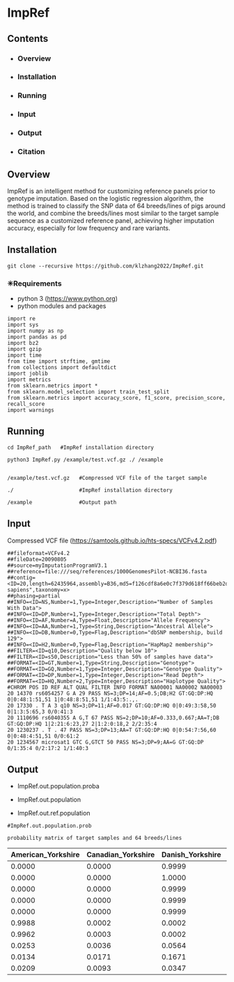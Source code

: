 # ImpRef

## Contents
* ### Overview
* ### Installation
* ### Running
* ### Input
* ### Output
* ### Citation

## Overview
ImpRef is an intelligent method for customizing reference panels prior to genotype imputation. Based on the logistic regression algorithm, the method is trained to classify the SNP data of 64 breeds/lines of pigs around the world, and combine the breeds/lines most similar to the target sample sequence as a customized reference panel, achieving higher imputation accuracy, especially for low frequency and rare variants.

## Installation
```
git clone --recursive https://github.com/klzhang2022/ImpRef.git
```
### ✳Requirements
* python 3  (https://www.python.org)
* python modules and packages
```
import re
import sys
import numpy as np
import pandas as pd
import bz2
import gzip
import time
from time import strftime, gmtime
from collections import defaultdict
import joblib
import metrics
from sklearn.metrics import *
from sklearn.model_selection import train_test_split
from sklearn.metrics import accuracy_score, f1_score, precision_score, recall_score
import warnings
```

## Running
```
cd ImpRef_path   #ImpRef installation directory

python3 ImpRef.py /example/test.vcf.gz ./ /example
```
```

/example/test.vcf.gz   #Compressed VCF file of the target sample

./                     #ImpRef installation directory

/example               #Output path
```

## Input
Compressed VCF file (https://samtools.github.io/hts-specs/VCFv4.2.pdf)
```
##fileformat=VCFv4.2
##fileDate=20090805
##source=myImputationProgramV3.1
##reference=file:///seq/references/1000GenomesPilot-NCBI36.fasta
##contig=<ID=20,length=62435964,assembly=B36,md5=f126cdf8a6e0c7f379d618ff66beb2da,species="Homo sapiens",taxonomy=x>
##phasing=partial
##INFO=<ID=NS,Number=1,Type=Integer,Description="Number of Samples With Data">
##INFO=<ID=DP,Number=1,Type=Integer,Description="Total Depth">
##INFO=<ID=AF,Number=A,Type=Float,Description="Allele Frequency">
##INFO=<ID=AA,Number=1,Type=String,Description="Ancestral Allele">
##INFO=<ID=DB,Number=0,Type=Flag,Description="dbSNP membership, build 129">
##INFO=<ID=H2,Number=0,Type=Flag,Description="HapMap2 membership">
##FILTER=<ID=q10,Description="Quality below 10">
##FILTER=<ID=s50,Description="Less than 50% of samples have data">
##FORMAT=<ID=GT,Number=1,Type=String,Description="Genotype">
##FORMAT=<ID=GQ,Number=1,Type=Integer,Description="Genotype Quality">
##FORMAT=<ID=DP,Number=1,Type=Integer,Description="Read Depth">
##FORMAT=<ID=HQ,Number=2,Type=Integer,Description="Haplotype Quality">
#CHROM POS ID REF ALT QUAL FILTER INFO FORMAT NA00001 NA00002 NA00003
20 14370 rs6054257 G A 29 PASS NS=3;DP=14;AF=0.5;DB;H2 GT:GQ:DP:HQ 0|0:48:1:51,51 1|0:48:8:51,51 1/1:43:5:.,.
20 17330 . T A 3 q10 NS=3;DP=11;AF=0.017 GT:GQ:DP:HQ 0|0:49:3:58,50 0|1:3:5:65,3 0/0:41:3
20 1110696 rs6040355 A G,T 67 PASS NS=2;DP=10;AF=0.333,0.667;AA=T;DB GT:GQ:DP:HQ 1|2:21:6:23,27 2|1:2:0:18,2 2/2:35:4
20 1230237 . T . 47 PASS NS=3;DP=13;AA=T GT:GQ:DP:HQ 0|0:54:7:56,60 0|0:48:4:51,51 0/0:61:2
20 1234567 microsat1 GTC G,GTCT 50 PASS NS=3;DP=9;AA=G GT:GQ:DP 0/1:35:4 0/2:17:2 1/1:40:3
```

## Output
* ImpRef.out.population.proba

* ImpRef.out.population

* ImpRef.out.ref.population

```
#ImpRef.out.population.prob

probability matrix of target samples and 64 breeds/lines
```
|  American_Yorkshire  |  Canadian_Yorkshire  |  Danish_Yorkshire  |  Dutch_Yorkshire  |  French_Yorkshire  |  Unknown_Yorkshire_lines  |  Landrace  |  Duroc  |  Berkshire  |  Goettingen_Minipig  |  Hampshire  |  Iberian  |  Mangalica  |  Pietrain  |  Angler_Sattleschwein  |  British_Saddleback  |  Bunte_Bentheimer  |  Calabrese  |  Casertana  |  Chato_Murciano  |  Cinta_Senese  |  Gloucester_Old_Spot  |  Large_Black  |  Leicoma  |  Linderodsvin  |  Middle_White  |  Nero_Siciliano  |  Tamworth  |  European_Wild_boar  |  Yucatan_minipig  |  Creole  |  American_Wild_boar  |  Bamei  |  Baoshan  |  Enshi_black  |  Erhualian  |  Hetao  |  Jinhua  |  Korean_black_pig  |  Laiwu  |  Meishan  |  Min  |  Neijiang  |  Rongchang  |  Tibetan  |  Tongcheng  |  Hubei_White  |  Daweizi  |  Jiangquhai  |  Leping_Spotted  |  Penzhou  |  songliao_black_pig  |  Taihu  |  Wannan_Spotted  |  Wujin  |  Ya_nan  |  Diannanxiaoer  |  Luchuan  |  Wuzhishan  |  Bamaxiang  |  MiniLEWE  |  Xiang  |  Asia_Wild_boar  |  Hybrid  |
|  ----  |  ----  |  ----  |  ----  |  ----  |  ----  |  ----  |  ----  |  ----  |  ----  |  ----  |  ----  |  ----  |  ----  |  ----  |  ----  |  ----  |  ----  |  ----  |  ----  |  ----  |  ----  |  ----  |  ----  |  ----  |  ----  |  ----  |  ----  |  ----  |  ----  |  ----  |  ----  |  ----  |  ----  |  ----  |  ----  |  ----  |  ----  |  ----  |  ----  |  ----  |  ----  |  ----  |  ----  |  ----  |  ----  |  ----  |  ----  |  ----  |  ----  |  ----  |  ----  |  ----  |  ----  |  ----  |  ----  |  ----  |  ----  |  ----  |  ----  |  ----  |  ----  |  ----  |  ----  |
|  0.0000  |  0.0000  |  0.9999  |  0.0000  |  0.0000  |  0.0000  |  0.0000  |  0.0000  |  0.0000  |  0.0000  |  0.0000  |  0.0000  |  0.0000  |  0.0000  |  0.0000  |  0.0000  |  0.0000  |  0.0000  |  0.0000  |  0.0000  |  0.0000  |  0.0000  |  0.0000  |  0.0000  |  0.0000  |  0.0000  |  0.0000  |  0.0000  |  0.0000  |  0.0000  |  0.0000  |  0.0000  |  0.0000  |  0.0000  |  0.0000  |  0.0000  |  0.0000  |  0.0000  |  0.0000  |  0.0000  |  0.0000  |  0.0000  |  0.0000  |  0.0000  |  0.0000  |  0.0000  |  0.0000  |  0.0000  |  0.0000  |  0.0000  |  0.0000  |  0.0000  |  0.0000  |  0.0000  |  0.0000  |  0.0000  |  0.0000  |  0.0000  |  0.0000  |  0.0000  |  0.0000  |  0.0000  |  0.0000  |  0.0000  |
|  0.0000  |  0.0000  |  1.0000  |  0.0000  |  0.0000  |  0.0000  |  0.0000  |  0.0000  |  0.0000  |  0.0000  |  0.0000  |  0.0000  |  0.0000  |  0.0000  |  0.0000  |  0.0000  |  0.0000  |  0.0000  |  0.0000  |  0.0000  |  0.0000  |  0.0000  |  0.0000  |  0.0000  |  0.0000  |  0.0000  |  0.0000  |  0.0000  |  0.0000  |  0.0000  |  0.0000  |  0.0000  |  0.0000  |  0.0000  |  0.0000  |  0.0000  |  0.0000  |  0.0000  |  0.0000  |  0.0000  |  0.0000  |  0.0000  |  0.0000  |  0.0000  |  0.0000  |  0.0000  |  0.0000  |  0.0000  |  0.0000  |  0.0000  |  0.0000  |  0.0000  |  0.0000  |  0.0000  |  0.0000  |  0.0000  |  0.0000  |  0.0000  |  0.0000  |  0.0000  |  0.0000  |  0.0000  |  0.0000  |  0.0000  |
|  0.0000  |  0.0000  |  0.9999  |  0.0000  |  0.0000  |  0.0000  |  0.0000  |  0.0000  |  0.0000  |  0.0000  |  0.0000  |  0.0000  |  0.0000  |  0.0000  |  0.0000  |  0.0000  |  0.0000  |  0.0000  |  0.0000  |  0.0000  |  0.0000  |  0.0000  |  0.0000  |  0.0000  |  0.0000  |  0.0000  |  0.0000  |  0.0000  |  0.0000  |  0.0000  |  0.0000  |  0.0000  |  0.0000  |  0.0000  |  0.0000  |  0.0000  |  0.0000  |  0.0000  |  0.0000  |  0.0000  |  0.0000  |  0.0000  |  0.0000  |  0.0000  |  0.0000  |  0.0000  |  0.0000  |  0.0000  |  0.0000  |  0.0000  |  0.0000  |  0.0000  |  0.0000  |  0.0000  |  0.0000  |  0.0000  |  0.0000  |  0.0000  |  0.0000  |  0.0000  |  0.0000  |  0.0000  |  0.0000  |  0.0000  |
|  0.0000  |  0.0000  |  0.9999  |  0.0000  |  0.0000  |  0.0000  |  0.0000  |  0.0000  |  0.0000  |  0.0000  |  0.0000  |  0.0000  |  0.0000  |  0.0000  |  0.0000  |  0.0000  |  0.0000  |  0.0000  |  0.0000  |  0.0000  |  0.0000  |  0.0000  |  0.0000  |  0.0000  |  0.0000  |  0.0000  |  0.0000  |  0.0000  |  0.0000  |  0.0000  |  0.0000  |  0.0000  |  0.0000  |  0.0000  |  0.0000  |  0.0000  |  0.0000  |  0.0000  |  0.0000  |  0.0000  |  0.0000  |  0.0000  |  0.0000  |  0.0000  |  0.0000  |  0.0000  |  0.0000  |  0.0000  |  0.0000  |  0.0000  |  0.0000  |  0.0000  |  0.0000  |  0.0000  |  0.0000  |  0.0000  |  0.0000  |  0.0000  |  0.0000  |  0.0000  |  0.0000  |  0.0000  |  0.0000  |  0.0000  |
|  0.0000  |  0.0000  |  0.9999  |  0.0000  |  0.0000  |  0.0000  |  0.0000  |  0.0000  |  0.0000  |  0.0000  |  0.0000  |  0.0000  |  0.0000  |  0.0000  |  0.0000  |  0.0000  |  0.0000  |  0.0000  |  0.0000  |  0.0000  |  0.0000  |  0.0000  |  0.0000  |  0.0000  |  0.0000  |  0.0000  |  0.0000  |  0.0000  |  0.0000  |  0.0000  |  0.0000  |  0.0000  |  0.0000  |  0.0000  |  0.0000  |  0.0000  |  0.0000  |  0.0000  |  0.0000  |  0.0000  |  0.0000  |  0.0000  |  0.0000  |  0.0000  |  0.0000  |  0.0000  |  0.0000  |  0.0000  |  0.0000  |  0.0000  |  0.0000  |  0.0000  |  0.0000  |  0.0000  |  0.0000  |  0.0000  |  0.0000  |  0.0000  |  0.0000  |  0.0000  |  0.0000  |  0.0000  |  0.0000  |  0.0000  |
|  0.9988  |  0.0002  |  0.0002  |  0.0001  |  0.0001  |  0.0001  |  0.0000  |  0.0000  |  0.0000  |  0.0000  |  0.0000  |  0.0000  |  0.0000  |  0.0000  |  0.0000  |  0.0000  |  0.0000  |  0.0000  |  0.0000  |  0.0000  |  0.0000  |  0.0000  |  0.0000  |  0.0000  |  0.0000  |  0.0000  |  0.0000  |  0.0000  |  0.0000  |  0.0000  |  0.0000  |  0.0000  |  0.0000  |  0.0000  |  0.0000  |  0.0000  |  0.0000  |  0.0000  |  0.0000  |  0.0000  |  0.0000  |  0.0000  |  0.0000  |  0.0000  |  0.0000  |  0.0000  |  0.0000  |  0.0000  |  0.0000  |  0.0000  |  0.0000  |  0.0000  |  0.0000  |  0.0000  |  0.0000  |  0.0000  |  0.0000  |  0.0000  |  0.0000  |  0.0000  |  0.0000  |  0.0000  |  0.0000  |  0.0002  |
|  0.9962  |  0.0003  |  0.0002  |  0.0001  |  0.0002  |  0.0007  |  0.0000  |  0.0000  |  0.0000  |  0.0000  |  0.0000  |  0.0000  |  0.0000  |  0.0000  |  0.0000  |  0.0000  |  0.0000  |  0.0000  |  0.0000  |  0.0000  |  0.0000  |  0.0000  |  0.0000  |  0.0000  |  0.0000  |  0.0000  |  0.0000  |  0.0000  |  0.0000  |  0.0000  |  0.0000  |  0.0000  |  0.0000  |  0.0000  |  0.0000  |  0.0000  |  0.0000  |  0.0000  |  0.0000  |  0.0000  |  0.0000  |  0.0000  |  0.0000  |  0.0000  |  0.0000  |  0.0000  |  0.0000  |  0.0000  |  0.0000  |  0.0000  |  0.0000  |  0.0000  |  0.0000  |  0.0000  |  0.0000  |  0.0000  |  0.0000  |  0.0000  |  0.0000  |  0.0000  |  0.0000  |  0.0000  |  0.0000  |  0.0018  |
|  0.0253  |  0.0036  |  0.0564  |  0.0032  |  0.0043  |  0.0644  |  0.1547  |  0.0002  |  0.0017  |  0.0010  |  0.0018  |  0.0010  |  0.0027  |  0.0022  |  0.0051  |  0.0016  |  0.0026  |  0.0012  |  0.0015  |  0.0026  |  0.0009  |  0.0009  |  0.0010  |  0.0018  |  0.0029  |  0.0027  |  0.0077  |  0.0009  |  0.0036  |  0.0010  |  0.0020  |  0.0010  |  0.0006  |  0.0003  |  0.0013  |  0.0000  |  0.0012  |  0.0001  |  0.0013  |  0.0007  |  0.0002  |  0.0037  |  0.0001  |  0.0000  |  0.0009  |  0.0002  |  0.0259  |  0.0002  |  0.0003  |  0.0003  |  0.0022  |  0.0015  |  0.0013  |  0.0003  |  0.0005  |  0.0001  |  0.0002  |  0.0001  |  0.0003  |  0.0001  |  0.0006  |  0.0002  |  0.0006  |  0.5914  |
|  0.0134  |  0.0171  |  0.1671  |  0.0033  |  0.0057  |  0.0639  |  0.2500  |  0.0002  |  0.0019  |  0.0017  |  0.0012  |  0.0006  |  0.0016  |  0.0029  |  0.0054  |  0.0015  |  0.0012  |  0.0012  |  0.0016  |  0.0022  |  0.0013  |  0.0009  |  0.0013  |  0.0027  |  0.0023  |  0.0035  |  0.0030  |  0.0014  |  0.0031  |  0.0019  |  0.0022  |  0.0013  |  0.0012  |  0.0005  |  0.0042  |  0.0001  |  0.0018  |  0.0001  |  0.0011  |  0.0008  |  0.0005  |  0.0026  |  0.0001  |  0.0001  |  0.0013  |  0.0005  |  0.0641  |  0.0004  |  0.0004  |  0.0004  |  0.0038  |  0.0017  |  0.0022  |  0.0006  |  0.0005  |  0.0002  |  0.0004  |  0.0001  |  0.0009  |  0.0005  |  0.0012  |  0.0003  |  0.0003  |  0.3389  |
|  0.0209  |  0.0093  |  0.0347  |  0.0013  |  0.0028  |  0.0273  |  0.0732  |  0.0002  |  0.0021  |  0.0013  |  0.0012  |  0.0005  |  0.0017  |  0.0015  |  0.0026  |  0.0011  |  0.0023  |  0.0008  |  0.0011  |  0.0018  |  0.0010  |  0.0009  |  0.0006  |  0.0014  |  0.0019  |  0.0020  |  0.0031  |  0.0007  |  0.0014  |  0.0009  |  0.0016  |  0.0006  |  0.0003  |  0.0002  |  0.0017  |  0.0000  |  0.0011  |  0.0001  |  0.0007  |  0.0007  |  0.0002  |  0.0035  |  0.0001  |  0.0001  |  0.0007  |  0.0002  |  0.0247  |  0.0003  |  0.0003  |  0.0003  |  0.0021  |  0.0009  |  0.0018  |  0.0002  |  0.0004  |  0.0001  |  0.0002  |  0.0000  |  0.0002  |  0.0003  |  0.0006  |  0.0002  |  0.0004  |  0.7536  |
